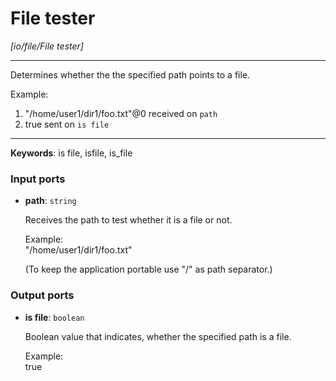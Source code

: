# File tester

_[io/file/File tester]_

---

Determines whether the the specified path points to a file.  
  
Example:  
1. "/home/user1/dir1/foo.txt"@0 received on `path`  
2. true sent on `is file`  

---

__Keywords__: is file, isfile, is_file

### Input ports

* __path__: ` string `

    Receives the path to test whether it is a file or not.  
      
    Example:  
    "/home/user1/dir1/foo.txt"  
      
    (To keep the application portable use "/" as path separator.)  

### Output ports

* __is file__: ` boolean `

    Boolean value that indicates, whether the specified path is a file.  
      
    Example:  
    true  

